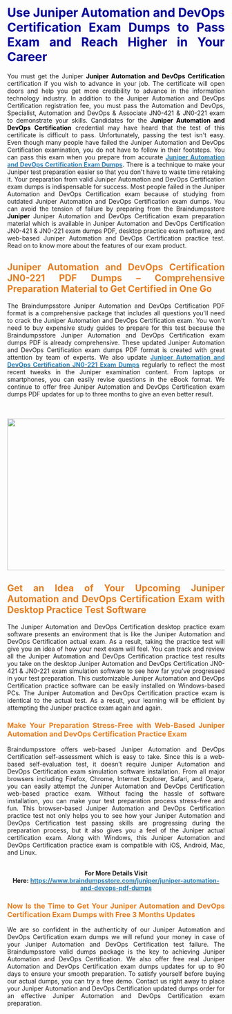 <h1 style="text-align: justify;"><strong><span style="color:#000099;">Use Juniper Automation and DevOps Certification Exam Dumps to Pass Exam and Reach Higher in Your Career</span></strong></h1>

<p style="text-align: justify;">You must get the Juniper <span style="color:#000000;"><strong>Juniper Automation and DevOps Certification</strong></span> certification if you wish to advance in your job. The certificate will open doors and help you get more credibility to advance in the information technology industry. In addition to the Juniper Automation and DevOps Certification registration fee, you must pass the Automation and DevOps, Specialist, Automation and DevOps &amp; Associate JN0-421 &amp; JN0-221 exam to demonstrate your skills. Candidates for the <strong><span style="color:#000000;">Juniper Automation and DevOps Certification</span></strong> credential may have heard that the test of this certificate is difficult to pass. Unfortunately, passing the test isn&#39;t easy. Even though many people have failed the Juniper Automation and DevOps Certification examination, you do not have to follow in their footsteps. You can pass this exam when you prepare from accurate <strong><a href="https://www.braindumpsstore.com/juniper/juniper-automation-and-devops-pdf-dumps"><span style="color:#2980b9;">Juniper Automation and DevOps Certification Exam Dumps</span></a></strong>. There is a technique to make your Juniper test preparation easier so that you don&#39;t have to waste time retaking it. Your preparation from valid Juniper Automation and DevOps Certification exam dumps is indispensable for success. Most people failed in the Juniper Automation and DevOps Certification exam because of studying from outdated Juniper Automation and DevOps Certification exam dumps. You can avoid the tension of failure by preparing from the Braindumpsstore <span style="color:#000000;"><strong>Juniper</strong></span> Juniper Automation and DevOps Certification exam preparation material which is available in Juniper Automation and DevOps Certification JN0-421 &amp; JN0-221 exam dumps PDF, desktop practice exam software, and web-based Juniper Automation and DevOps Certification practice test. Read on to know more about the features of our exam product.</p>

<h2 style="text-align: justify;"><strong><span style="color:#e67e22;">Juniper Automation and DevOps Certification JN0-221 PDF Dumps &ndash; Comprehensive Preparation Material to Get Certified in One Go</span></strong></h2>

<p style="text-align: justify;">The Braindumpsstore Juniper Automation and DevOps Certification PDF format is a comprehensive package that includes all questions you&#39;ll need to crack the Juniper Automation and DevOps Certification exam. You won&#39;t need to buy expensive study guides to prepare for this test because the Braindumpsstore Juniper Automation and DevOps Certification exam dumps PDF is already comprehensive. These updated Juniper Automation and DevOps Certification exam dumps PDF format is created with great attention by team of experts. We also update <strong><a href="https://www.braindumpsstore.com/juniper/jn0-221-dumps-pdf"><span style="color:#2980b9;">Juniper Automation and DevOps Certification JN0-221 Exam Dumps</span></a></strong> regularly to reflect the most recent tweaks in the Juniper examination content. From laptops or smartphones, you can easily revise questions in the eBook format. We continue to offer free Juniper Automation and DevOps Certification exam dumps PDF updates for up to three months to give an even better result.<br />
<br />
&nbsp;</p>

<p style="text-align: center;"><a href="https://www.braindumpsstore.com/juniper/juniper-automation-and-devops-pdf-dumps"><img alt="" src="https://i.imgur.com/xfUMfMW.jpg" style="width: 700px; height: 350px;" /></a></p>

<h2 style="text-align: justify;"><strong><span style="color:#e67e22;">Get an Idea of Your Upcoming Juniper Automation and DevOps Certification Exam with Desktop Practice Test Software</span></strong></h2>

<p style="text-align: justify;">The Juniper Automation and DevOps Certification desktop practice exam software presents an environment that is like the Juniper Automation and DevOps Certification actual exam. As a result, taking the practice test will give you an idea of how your next exam will feel. You can track and review all the Juniper Automation and DevOps Certification practice test results you take on the desktop Juniper Automation and DevOps Certification JN0-421 &amp; JN0-221 exam simulation software to see how far you&#39;ve progressed in your test preparation. This customizable Juniper Automation and DevOps Certification practice software can be easily installed on Windows-based PCs. The Juniper Automation and DevOps Certification practice exam is identical to the actual test. As a result, your learning will be efficient by attempting the Juniper practice exam again and again.</p>

<h3 style="text-align: justify;"><strong><span style="color:#e67e22;">Make Your Preparation Stress-Free with Web-Based Juniper Automation and DevOps Certification Practice Exam</span></strong></h3>

<p style="text-align: justify;">Braindumpsstore offers web-based Juniper Automation and DevOps Certification self-assessment which is easy to take. Since this is a web-based self-evaluation test, it doesn&rsquo;t require Juniper Automation and DevOps Certification exam simulation software installation. From all major browsers including Firefox, Chrome, Internet Explorer, Safari, and Opera, you can easily attempt the Juniper Automation and DevOps Certification web-based practice exam. Without facing the hassle of software installation, you can make your test preparation process stress-free and fun. This browser-based Juniper Automation and DevOps Certification practice test not only helps you to see how your Juniper Automation and DevOps Certification test passing skills are progressing during the preparation process, but it also gives you a feel of the Juniper actual certification exam. Along with Windows, this Juniper Automation and DevOps Certification practice exam is compatible with iOS, Android, Mac, and Linux.</p>

<p style="text-align: center;"><br />
<strong>For More Details Visit Here:</strong>&nbsp;<strong><a href="https://www.braindumpsstore.com/juniper/juniper-automation-and-devops-pdf-dumps"><span style="color:#2980b9;">https://www.braindumpsstore.com/juniper/juniper-automation-and-devops-pdf-dumps</span></a></strong></p>

<h3 style="text-align: justify;"><strong><span style="color:#e67e22;">Now Is the Time to Get Your Juniper Automation and DevOps Certification Exam Dumps with Free 3 Months Updates</span></strong></h3>

<p style="text-align: justify;">We are so confident in the authenticity of our Juniper Automation and DevOps Certification exam dumps we will refund your money in case of your Juniper Automation and DevOps Certification test failure. The Braindumpsstore valid dumps package is the key to achieving Juniper Automation and DevOps Certification. We also offer free real Juniper Automation and DevOps Certification exam dumps updates for up to 90 days to ensure your smooth preparation. To satisfy yourself before buying our actual dumps, you can try a free demo. Contact us right away to place your Juniper Automation and DevOps Certification updated dumps order for an effective Juniper Automation and DevOps Certification exam preparation.</p>
